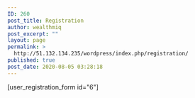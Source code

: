 ```yaml
---
ID: 260
post_title: Registration
author: wealthmiq
post_excerpt: ""
layout: page
permalink: >
  http://51.132.134.235/wordpress/index.php/registration/
published: true
post_date: 2020-08-05 03:28:18
---
```

[user_registration_form id="6"]